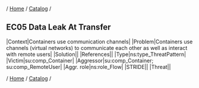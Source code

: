 / [Home](/acctp/) / [Catalog](/acctp/catalog/) /

## EC05 Data Leak At Transfer

|Context|Containers use communication channels|
|Problem|Containers use channels (virtual networks) to communicate each other as well as interact with remote users|
|Solution||
|References||
|Type|ns:type_ThreatPattern|
|Victim|su:comp_Container|
|Aggressor|su:comp_Container;<br /> su:comp_RemoteUser|
|Aggr. role|ns:role_Flow|
|STRIDE||
|Threat||

/ [Home](/acctp/) / [Catalog](/acctp/catalog/) /
